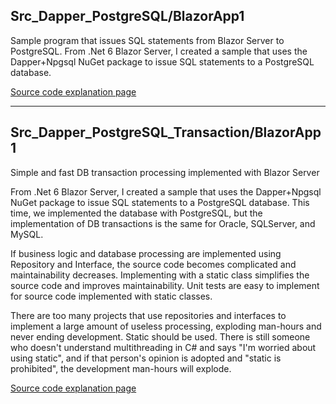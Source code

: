 ## Src_Dapper_PostgreSQL/BlazorApp1
Sample program that issues SQL statements from Blazor Server to PostgreSQL.
From .Net 6 Blazor Server, I created a sample that uses the Dapper+Npgsql NuGet package to issue SQL statements to a PostgreSQL database.

[Source code explanation page](https://blog.unikktle.com/blazor-server%e3%81%8b%e3%82%89-postgresql%e3%81%b8sql%e6%96%87%e3%82%92%e7%99%ba%e8%a1%8c%e3%81%99%e3%82%8b/)

---

## Src_Dapper_PostgreSQL_Transaction/BlazorApp1
Simple and fast DB transaction processing implemented with Blazor Server

From .Net 6 Blazor Server, I created a sample that uses the Dapper+Npgsql NuGet package to issue SQL statements to a PostgreSQL database.
This time, we implemented the database with PostgreSQL, but the implementation of DB transactions is the same for Oracle, SQLServer, and MySQL.

If business logic and database processing are implemented using Repository and Interface, the source code becomes complicated and maintainability decreases.
Implementing with a static class simplifies the source code and improves maintainability.
Unit tests are easy to implement for source code implemented with static classes.

There are too many projects that use repositories and interfaces to implement a large amount of useless processing, exploding man-hours and never ending development. Static should be used.
There is still someone who doesn't understand multithreading in C# and says "I'm worried about using static", and if that person's opinion is adopted and "static is prohibited", the development man-hours will explode.

[Source code explanation page](https://blog.unikktle.com/blazor-server%e3%81%a7%e5%ae%9f%e8%a3%85%e3%81%99%e3%82%8b%e3%82%b7%e3%83%b3%e3%83%97%e3%83%ab%e3%81%a7%e9%ab%98%e9%80%9f%e3%81%aadb%e3%83%88%e3%83%a9%e3%83%b3%e3%82%b6%e3%82%af%e3%82%b7%e3%83%a7/)
